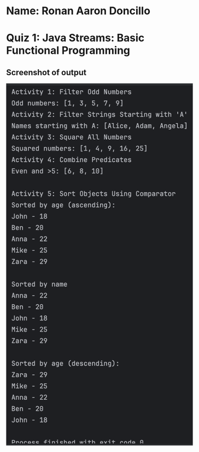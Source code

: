 # Name: Ronan Aaron Doncillo
# Quiz 1: Java Streams: Basic Functional Programming
## Screenshot of output
![Quiz 1 output proof](https://github.com/aarondoncillo-gcash/FECP-Java-Session3-JavaStreams/blob/main/session3Quiz1.png "Quiz 1 output proof")
